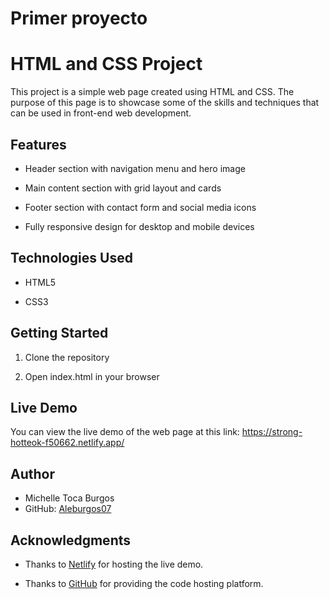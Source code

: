 # Primer proyecto 
# HTML and CSS Project




This project is a simple web page created using HTML and CSS. The purpose of this page is to showcase some of the skills and techniques that can be used in front-end web development.




## Features




- Header section with navigation menu and hero image

- Main content section with grid layout and cards

- Footer section with contact form and social media icons

- Fully responsive design for desktop and mobile devices




## Technologies Used




- HTML5

- CSS3




## Getting Started




1. Clone the repository

2. Open index.html in your browser




## Live Demo




You can view the live demo of the web page at this link: https://strong-hotteok-f50662.netlify.app/




## Author




- Michelle Toca Burgos
- GitHub: [Aleburgos07](https://github.com/Aleburgos07/Proyecto)




## Acknowledgments




- Thanks to [Netlify](https://www.netlify.com/) for hosting the live demo.

- Thanks to [GitHub](https://github.com/) for providing the code hosting platform.